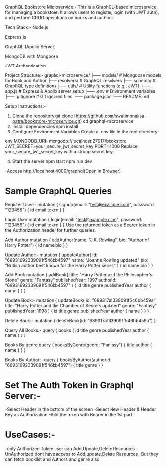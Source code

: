 GraphQL Bookstore Microservice:-
This is a GraphQL-based microservice for managing a bookstore. It allows users to register, login (with JWT auth), and perform CRUD operations on books and authors.

Tech Stack:-
Node.js

Express.js

GraphQL (Apollo Server)

MongoDB with Mongoose

JWT Authentication

Project Structure:-
graphql-microservice/
├── models/             # Mongoose models for Book and Author
├── resolvers/          # GraphQL resolvers
├── schema/             # GraphQL type definitions
├── utils/              # Utility functions (e.g., JWT)
├── app.js              # Express & Apollo server setup
├── .env                # Environment variables
├── .gitignore          # Git ignored files
├── package.json
└── README.md

Setup Instructions:-
1. Clone the repository
git clone (https://github.com/swatimonalisa-patra/bookstore-microservice.git)
cd graphql-microservice
2. Install dependencies
npm install
3. Configure Environment Variables
Create a .env file in the root directory:

env
MONGODB_URI=mongodb://localhost:27017/bookstore
JWT_SECRET=your_secure_jwt_secret_key
PORT=4000
Replace your_secure_jwt_secret_key with a strong secret key.

4. Start the server
npm start
npm run dev

-Access 
http://localhost:4000/graphql(Open in Browser)


Sample GraphQL Queries
======================
Register User:-
mutation {
  signup(email: "test@example.com", password: "123456") {
    id
    email
    token
  }
}

Login User
mutation {
  login(email: "test@example.com", password: "123456") {
    id
    email
    token
  }
}
Use the returned token as a Bearer token in the Authorization header for further queries.

Add Author
mutation {
  addAuthor(name: "J.K. Rowling", bio: "Author of Harry Potter") {
    id
    name
    bio
  }
}

Update Author:-
mutation {
  updateAuthor(
    id: "68931692339091f546bb4597" 
    name: "Joanne Rowling updated"
    bio: "British author best known for the Harry Potter series"
  ) {
    id
    name
    bio
  }
}


Add Book
mutation {
  addBook(
    title: "Harry Potter and the Philosopher's Stone"
    genre: "Fantasy"
    publishedYear: 1997
    authorId: "68931692339091f546bb4597"
  ) {
    id
    title
    genre
    publishedYear
    author {
      name
    }
  }
}

Update Book:-
mutation {
  updateBook(
    id: "689317a1339091f546bb459a" 
    title: "Harry Potter and the Chamber of Secrets updated"
    genre: "Fantasy"
    publishedYear: 1998
  ) {
    id
    title
    genre
    publishedYear
    author {
      name
    }
  }
}


Delete Book:-
mutation {
  deleteBook(id: "689317a1339091f546bb459a")
}

Query All Books:-
query {
  books {
    id
    title
    genre
    publishedYear
    author {
      name
    }
  }
}

Books By genre
query {
  booksByGenre(genre: "Fantasy") {
    title
    author {
      name
    }
  }
}

Books By Author:-
query {
  booksByAuthor(authorId: "68931692339091f546bb4597") {
    title
    genre
  }
}


Set The Auth Token in Graphql Server:-
====================================

-Select Header in the bottom of the screen
-Select New Header & Header Key as Authorization
-Add the token with Bearer in the 1st part

UseCases:-
==========

-only Authorized Token user can Add,Update,Delete Resources
-UnAuthorized dont have access to Add,update,Delete Resources
-But they can fetch booklist and Authors and genre also

